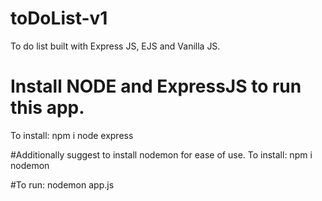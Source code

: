 # toDoList-v1
To do list built with Express JS, EJS and Vanilla JS.

# Install NODE and ExpressJS to run this app.
To install:
npm i node express

#Additionally suggest to install nodemon for ease of use.
To install:
npm i nodemon

#To run:
nodemon app.js
